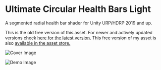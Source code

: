 # Ultimate Circular Health Bars Light
A segmented radial health bar shader for Unity URP/HDRP 2019 and up.

This is the old free version of this asset. For newer and actively updated versions check [here for the latest version.](http://u3d.as/2jpc)
This free version of my asset is also [available in the asset store.](http://u3d.as/2H4f)

![Cover Image](https://i.imgur.com/3yTjTMj.png)

![Demo Image](https://i.imgur.com/URM5Uha.png)
